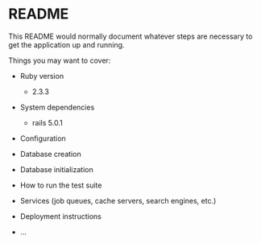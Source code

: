 # README

This README would normally document whatever steps are necessary to get the
application up and running.

Things you may want to cover:

* Ruby version
  - 2.3.3
* System dependencies
  - rails 5.0.1
* Configuration

* Database creation

* Database initialization

* How to run the test suite

* Services (job queues, cache servers, search engines, etc.)

* Deployment instructions

* ...
